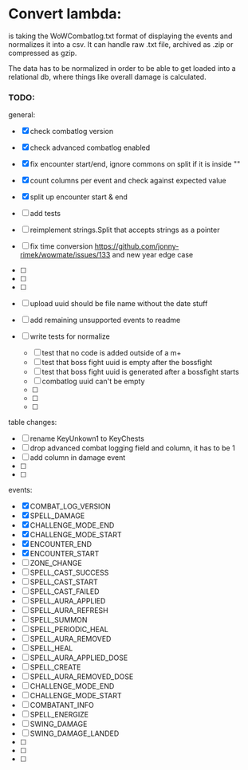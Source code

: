 # Convert lambda:

is taking the WoWCombatlog.txt format of displaying the events and normalizes it into a csv.
It can handle raw .txt file, archived as .zip or compressed as gzip.

The data has to be normalized in order to be able to get loaded into a relational db, where
things like overall damage is calculated.

### TODO:

general:
- [x] check combatlog version
- [x] check advanced combatlog enabled
- [x] fix encounter start/end, ignore commons on split if it is inside ""
- [x] count columns per event and check against expected value
- [x] split up encounter start & end
- [ ] add tests
- [ ] reimplement strings.Split that accepts strings as a pointer
- [ ] fix time conversion https://github.com/jonny-rimek/wowmate/issues/133 and new year edge case
- [ ] 
- [ ] 
- [ ] 
- [ ] upload uuid should be file name without the date stuff
- [ ] add remaining unsupported events to readme

- [ ] write tests for normalize
	- [ ] test that no code is added outside of a m+
	- [ ] test that boss fight uuid is empty after the bossfight
	- [ ] test that boss fight uuid is generated after a bossfight starts
	- [ ] combatlog uuid can't be empty
	- [ ] 
	- [ ] 
	- [ ] 

table changes:
- [ ] rename KeyUnkown1 to KeyChests
- [ ] drop advanced combat logging field and column, it has to be 1
- [ ] add column in damage event
- [ ] 
- [ ] 

events: 
- [x] COMBAT_LOG_VERSION
- [x] SPELL_DAMAGE
- [x] CHALLENGE_MODE_END
- [x] CHALLENGE_MODE_START
- [x] ENCOUNTER_END
- [x] ENCOUNTER_START
- [ ] ZONE_CHANGE
- [ ] SPELL_CAST_SUCCESS
- [ ] SPELL_CAST_START
- [ ] SPELL_CAST_FAILED
- [ ] SPELL_AURA_APPLIED
- [ ] SPELL_AURA_REFRESH
- [ ] SPELL_SUMMON
- [ ] SPELL_PERIODIC_HEAL
- [ ] SPELL_AURA_REMOVED
- [ ] SPELL_HEAL
- [ ] SPELL_AURA_APPLIED_DOSE
- [ ] SPELL_CREATE
- [ ] SPELL_AURA_REMOVED_DOSE
- [ ] CHALLENGE_MODE_END
- [ ] CHALLENGE_MODE_START
- [ ] COMBATANT_INFO
- [ ] SPELL_ENERGIZE
- [ ] SWING_DAMAGE
- [ ] SWING_DAMAGE_LANDED
- [ ] 
- [ ] 
- [ ] 